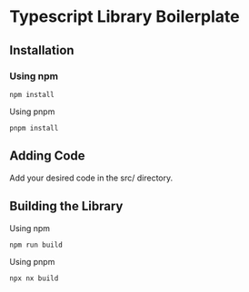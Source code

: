 # Typescript Library Boilerplate

## Installation

### Using npm

```
npm install
```
Using pnpm
```
pnpm install
```

## Adding Code
Add your desired code in the src/ directory.

## Building the Library
Using npm
```
npm run build
```
Using pnpm
```
npx nx build
```
